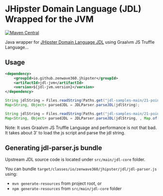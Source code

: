 # JHipster Domain Language (JDL) Wrapped for the JVM

[![Maven Central](https://img.shields.io/maven-central/v/io.github.zenwave360.jhipster/jdl-jvm.svg?label=Maven%20Central&logo=apachemaven)](https://search.maven.org/artifact/io.github.zenwave360.jhipster/jdl-jvm)

Java wrapper for [JHipster Domain Language JDL](https://www.jhipster.tech/jdl/intro) using Graalvm JS Truffle Language...


## Usage

```xml
<dependency>
    <groupId>io.github.zenwave360.jhipster</groupId>
    <artifactId>jdl-jvm</artifactId>
    <version>${jdl-jvm.version}</version>
</dependency>
```

```java
String jdlString = Files.readString(Paths.get("jdl-samples-main/21-points.jh"));
Map<String, Object> parsedJDL = JDLParser.parseJDL(jdlString);
```

```java
String jdlString = Files.readString(Paths.get("jdl-samples-main/21-points.jh"));
Map<String, Object> parsedJDL = JDLParser.parseJDL(jdlString, , Map.of("databaseType", "mongodb"));
```

Note: It uses Graalvm JS Truffle Language and performance is not that bad. It takes about 3' to load the js script and parse the jdl string.

## Generating jdl-parser.js bundle

Upstream JDL source code is located under `src/main/jdl-core` folder.

You can bundle `target/classes/io/zenwave360/jhipster/jdl/jdl-parser.js` using:

- `mvn generate-resources` from project root, or
- `npm generate-resources` from `src/main/jdl-core` folder

